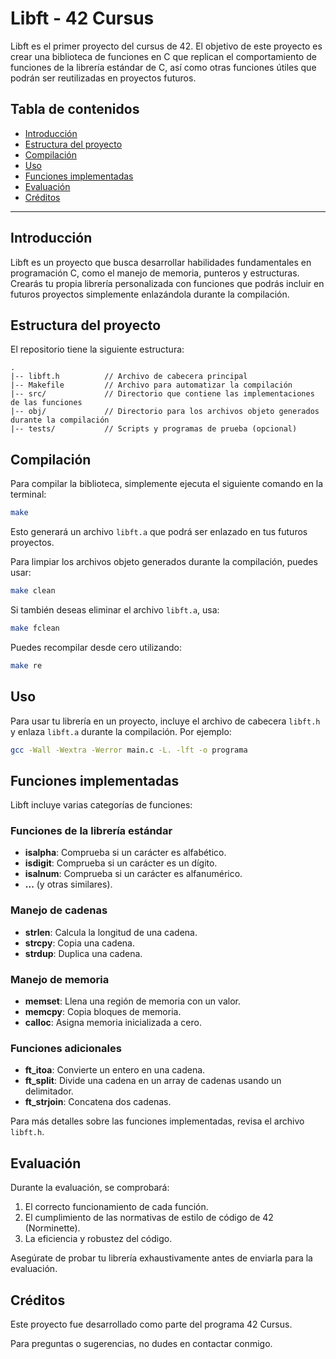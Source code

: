 # Libft - 42 Cursus

Libft es el primer proyecto del cursus de 42. El objetivo de este proyecto es crear una biblioteca de funciones en C que replican el comportamiento de funciones de la librería estándar de C, así como otras funciones útiles que podrán ser reutilizadas en proyectos futuros.

## Tabla de contenidos
- [Introducción](#introducción)
- [Estructura del proyecto](#estructura-del-proyecto)
- [Compilación](#compilación)
- [Uso](#uso)
- [Funciones implementadas](#funciones-implementadas)
- [Evaluación](#evaluación)
- [Créditos](#créditos)

---

## Introducción
Libft es un proyecto que busca desarrollar habilidades fundamentales en programación C, como el manejo de memoria, punteros y estructuras. Crearás tu propia librería personalizada con funciones que podrás incluir en futuros proyectos simplemente enlazándola durante la compilación.

## Estructura del proyecto
El repositorio tiene la siguiente estructura:

```
.
|-- libft.h          // Archivo de cabecera principal
|-- Makefile         // Archivo para automatizar la compilación
|-- src/             // Directorio que contiene las implementaciones de las funciones
|-- obj/             // Directorio para los archivos objeto generados durante la compilación
|-- tests/           // Scripts y programas de prueba (opcional)
```

## Compilación
Para compilar la biblioteca, simplemente ejecuta el siguiente comando en la terminal:

```bash
make
```
Esto generará un archivo `libft.a` que podrá ser enlazado en tus futuros proyectos.

Para limpiar los archivos objeto generados durante la compilación, puedes usar:

```bash
make clean
```

Si también deseas eliminar el archivo `libft.a`, usa:

```bash
make fclean
```

Puedes recompilar desde cero utilizando:

```bash
make re
```

## Uso
Para usar tu librería en un proyecto, incluye el archivo de cabecera `libft.h` y enlaza `libft.a` durante la compilación. Por ejemplo:

```bash
gcc -Wall -Wextra -Werror main.c -L. -lft -o programa
```

## Funciones implementadas
Libft incluye varias categorías de funciones:

### Funciones de la librería estándar
- **isalpha**: Comprueba si un carácter es alfabético.
- **isdigit**: Comprueba si un carácter es un dígito.
- **isalnum**: Comprueba si un carácter es alfanumérico.
- **...** (y otras similares).

### Manejo de cadenas
- **strlen**: Calcula la longitud de una cadena.
- **strcpy**: Copia una cadena.
- **strdup**: Duplica una cadena.

### Manejo de memoria
- **memset**: Llena una región de memoria con un valor.
- **memcpy**: Copia bloques de memoria.
- **calloc**: Asigna memoria inicializada a cero.

### Funciones adicionales
- **ft_itoa**: Convierte un entero en una cadena.
- **ft_split**: Divide una cadena en un array de cadenas usando un delimitador.
- **ft_strjoin**: Concatena dos cadenas.

Para más detalles sobre las funciones implementadas, revisa el archivo `libft.h`.

## Evaluación
Durante la evaluación, se comprobará:
1. El correcto funcionamiento de cada función.
2. El cumplimiento de las normativas de estilo de código de 42 (Norminette).
3. La eficiencia y robustez del código.

Asegúrate de probar tu librería exhaustivamente antes de enviarla para la evaluación.

## Créditos
Este proyecto fue desarrollado como parte del programa 42 Cursus.

Para preguntas o sugerencias, no dudes en contactar conmigo.
